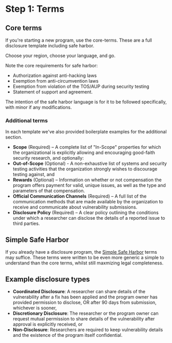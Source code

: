 # Step 1: Terms

## Core terms 

If you're starting a new program, use the core-terms. These are a full disclosure template including safe harbor.

Choose your region, choose your language, and go. 

Note the core requirements for safe harbor:
- Authorization against anti-hacking laws
- Exemption from anti-circumvention laws 
- Exemption from violation of the TOS/AUP during security testing
- Statement of support and agreement.

The intention of the safe harbor language is for it to be followed specifically, with minor if any modifications.

### Additional terms

In each template we've also provided boilerplate examples for the additional section.
 
- **Scope** (Required) – A complete list of "In-Scope" properties for which the organizational is explicitly allowing and encouraging good-faith security research, and optionally:
- **Out-of-Scope** (Optional) - A non-exhaustive list of systems and security testing activities that the organization strongly wishes to discourage testing against, and
- **Rewards** (Optional) – Information on whether or not compensation the program offers payment for valid, unique issues, as well as the type and parameters of that compensation.
- **Official Communication Channels** (Required) – A full list of the communication methods that are made available by the organization to receive and communicate about vulnerability submissions.
- **Disclosure Policy** (Required) – A clear policy outlining the conditions under which a researcher can disclose the details of a reported issue to third parties. 

## Simple Safe Harbor

If you already have a disclosure program, the [Simple Safe Harbor](/simple-safe-harbor) terms may suffice. These terms were written to be even more generic a simple to understand than the core terms, whilst still maxmizing legal completeness.

## Example disclosure types

- **Coordinated Disclosure**: A researcher can share details of the vulnerability after a fix has been applied and the program owner has provided permission to disclose, OR after 90 days from submission, whichever is sooner,
- **Discretionary Disclosure**: The researcher or the program owner can request mutual permission to share details of the vulnerability after approval is explicitly received, or
- **Non-Disclosure**: Researchers are required to keep vulnerability details and the existence of the program itself confidential.
    
